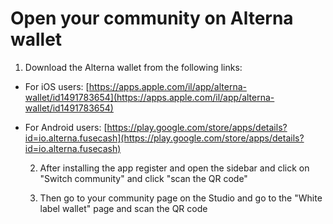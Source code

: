 # Open your community on Alterna wallet

1. Download the Alterna wallet from the following links:

* For iOS users: [https://apps.apple.com/il/app/alterna-wallet/id1491783654](https://apps.apple.com/il/app/alterna-wallet/id1491783654)
* For Android users: [https://play.google.com/store/apps/details?id=io.alterna.fusecash](https://play.google.com/store/apps/details?id=io.alterna.fusecash)

   2. After installing the app register and open the sidebar and click on "Switch community" and click "scan the QR code"

   3. Then go to your community page on the Studio and go to the "White label wallet" page and scan the QR code

